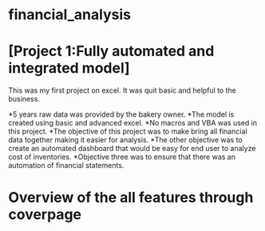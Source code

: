 # financial_analysis
# [Project 1:Fully automated and integrated model]
This was my first project on excel. It was quit basic and helpful to the business.

*5 years raw data was provided by the bakery owner.
*The model is created using basic and advanced excel.
*No macros and VBA was used in this project.
*The objective of this project was to make bring all financial data together making it easier for analysis.
*The other objective was to create an automated dashboard that would be easy for end user to analyze cost of inventories.
*Objective three was to ensure that there was an automation of financial statements.

# Overview of the all features through coverpage


